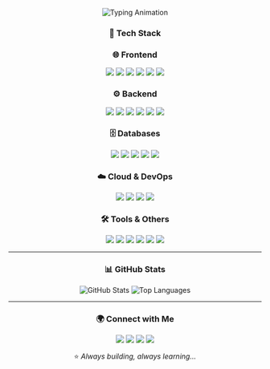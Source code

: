 <!-- Typing Banner -->
<p align="center">
  <img
    src="https://readme-typing-svg.demolab.com?font=Fira+Code&weight=700&size=26&duration=2500&pause=800&center=true&vCenter=true&width=900&height=60&lines=Hi%2C+I'm+Hashir+Halaldeen;A+Full+Stack+Developer;Software+Engineering+Undergraduate;Enthusiastic+Learner+and+Tech+Explorer&color=6c5ce7&background=ffffff,74b9ff"
    alt="Typing Animation"
  />
</p>

<!-- Tech Stack -->
<h3 align="center">🚀 Tech Stack</h3>

<h3 align="center">🌐 Frontend</h3>
<p align="center">
  <img src="https://img.shields.io/badge/-React-61DAFB?style=for-the-badge&logo=react&logoColor=000" />
  <img src="https://img.shields.io/badge/-Next.js-000000?style=for-the-badge&logo=next.js&logoColor=fff" />
  <img src="https://img.shields.io/badge/-TypeScript-3178C6?style=for-the-badge&logo=typescript&logoColor=fff" />
  <img src="https://img.shields.io/badge/-JavaScript-F7DF1E?style=for-the-badge&logo=javascript&logoColor=000" />
  <img src="https://img.shields.io/badge/-MUI-007FFF?style=for-the-badge&logo=mui&logoColor=fff" />
  <img src="https://img.shields.io/badge/-TailwindCSS-06B6D4?style=for-the-badge&logo=tailwindcss&logoColor=fff" />
</p>

<h3 align="center">⚙️ Backend</h3>
<p align="center">
  <img src="https://img.shields.io/badge/-Node.js-339933?style=for-the-badge&logo=node.js&logoColor=fff" />
  <img src="https://img.shields.io/badge/-NestJS-E0234E?style=for-the-badge&logo=nestjs&logoColor=fff" />
  <img src="https://img.shields.io/badge/-Spring%20Boot-6DB33F?style=for-the-badge&logo=springboot&logoColor=fff" />
  <img src="https://img.shields.io/badge/-Flask-000000?style=for-the-badge&logo=flask&logoColor=fff" />
  <img src="https://img.shields.io/badge/-Golang-00ADD8?style=for-the-badge&logo=go&logoColor=fff" />
  <img src="https://img.shields.io/badge/-Python-3776AB?style=for-the-badge&logo=python&logoColor=fff" />
</p>

<h3 align="center">🗄️ Databases</h3>
<p align="center">
  <img src="https://img.shields.io/badge/-PostgreSQL-4169E1?style=for-the-badge&logo=postgresql&logoColor=fff" />
  <img src="https://img.shields.io/badge/-MySQL-4479A1?style=for-the-badge&logo=mysql&logoColor=fff" />
  <img src="https://img.shields.io/badge/-MongoDB-47A248?style=for-the-badge&logo=mongodb&logoColor=fff" />
  <img src="https://img.shields.io/badge/-Firebase-FFCA28?style=for-the-badge&logo=firebase&logoColor=000" />
  <img src="https://img.shields.io/badge/-Supabase-3FCF8E?style=for-the-badge&logo=supabase&logoColor=fff" />
</p>

<h3 align="center">☁️ Cloud & DevOps</h3>
<p align="center">
  <img src="https://img.shields.io/badge/-AWS-232F3E?style=for-the-badge&logo=amazonaws&logoColor=FF9900" />
  <img src="https://img.shields.io/badge/-GCP-4285F4?style=for-the-badge&logo=googlecloud&logoColor=fff" />
  <img src="https://img.shields.io/badge/-Docker-2496ED?style=for-the-badge&logo=docker&logoColor=fff" />
  <img src="https://img.shields.io/badge/-GitHub%20Actions-2088FF?style=for-the-badge&logo=githubactions&logoColor=fff" />
</p>

<h3 align="center">🛠️ Tools & Others</h3>
<p align="center">
  <img src="https://img.shields.io/badge/-GitHub-181717?style=for-the-badge&logo=github&logoColor=fff" />
  <img src="https://img.shields.io/badge/-Vercel-000000?style=for-the-badge&logo=vercel&logoColor=fff" />
  <img src="https://img.shields.io/badge/-Prisma-2D3748?style=for-the-badge&logo=prisma&logoColor=fff" />
  <img src="https://img.shields.io/badge/-Jira-0052CC?style=for-the-badge&logo=jira&logoColor=fff" />
  <img src="https://img.shields.io/badge/-Figma-F24E1E?style=for-the-badge&logo=figma&logoColor=fff" />
  <img src="https://img.shields.io/badge/-Electron-47848F?style=for-the-badge&logo=electron&logoColor=fff" />
</p>

<hr />

<h3 align="center">📊 GitHub Stats</h3>
<p align="center">
  <img src="https://github-readme-stats.vercel.app/api?username=hashir-00&show_icons=true&theme=radical" alt="GitHub Stats" />
  <img src="https://github-readme-stats.vercel.app/api/top-langs/?username=hashir-00&layout=compact&theme=radical" alt="Top Languages" />
</p>

<hr />

<h3 align="center">🌍 Connect with Me</h3>
<p align="center">
  <a href="https://linkedin.com/in/hashir-halaldeen"><img src="https://img.shields.io/badge/-LinkedIn-0A66C2?style=for-the-badge&logo=linkedin&logoColor=fff" /></a>
  <a href="https://github.com/hashir-00"><img src="https://img.shields.io/badge/-GitHub-181717?style=for-the-badge&logo=github&logoColor=fff" /></a>
  <a href="https://github.com/hashir-00"><img src="https://img.shields.io/badge/-Portfolio-FF7139?style=for-the-badge&logo=firefox&logoColor=fff" /></a>
  <a href="mailto:hashiralhaladeen00@gmail.com"><img src="https://img.shields.io/badge/-Email-EA4335?style=for-the-badge&logo=gmail&logoColor=fff" /></a>
</p>

<p align="center">
  ⭐️ <em>Always building, always learning...</em>
</p>
